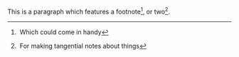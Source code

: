 This is a paragraph which features a footnote[^1], or two[^2].

[^1]:  Which could come in handy

[^2]:  For making tangential notes about things
